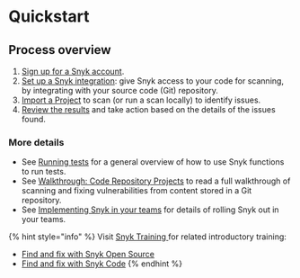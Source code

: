 # Quickstart

## Process overview

1. [Sign up for a Snyk account](create-a-snyk-account.md).
2. [Set up a Snyk integration](set-up-an-integration.md): give Snyk access to your code for scanning, by integrating with your source code (Git) repository.
3. [Import a Project](../running-tests/import-a-project.md) to scan (or run a scan locally) to identify issues.
4. [Review the results](../implementing-snyk-business-and-enterprise-plan-users/view-snyk-scan-results.md) and take action based on the details of the issues found.

### More details

* See [Running tests](../running-tests/) for a general overview of how to use Snyk functions to run tests.
* See [Walkthrough: Code Repository Projects](../walkthrough-code-repository-projects/) to read a full walkthrough of scanning and fixing vulnerabilities from content stored in a Git repository.
* See [Implementing Snyk in your teams](../implementing-snyk-business-and-enterprise-plan-users/) for details of rolling Snyk out in your teams.

{% hint style="info" %}
Visit [Snyk Training ](https://training.snyk.io/)for related introductory training:&#x20;

* [Find and fix with Snyk Open Source](https://training.snyk.io/learning-paths/find-and-fix-with-snyk-open-source)
* [Find and fix with Snyk Code](https://training.snyk.io/learning-paths/find-code-path)
{% endhint %}
